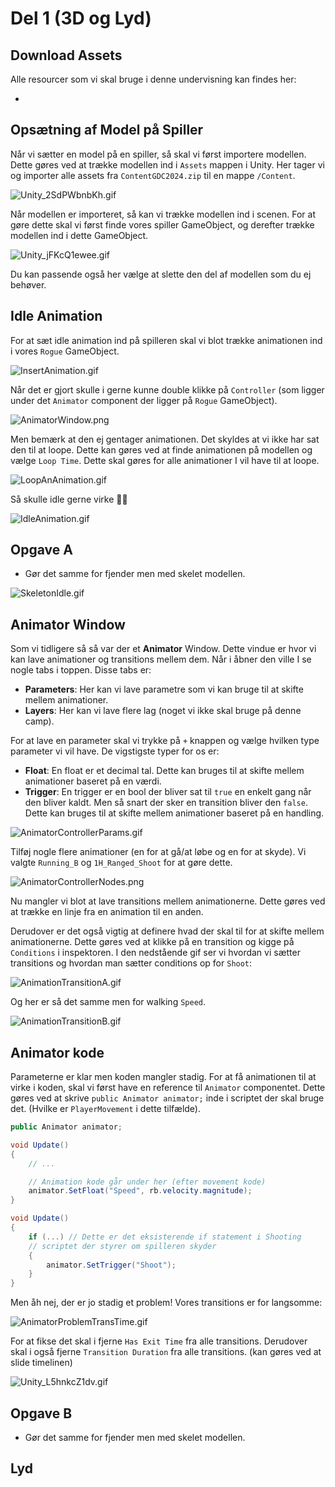 # Del 1 (3D og Lyd)

## Download Assets
Alle resourcer som vi skal bruge i denne undervisning kan findes her:
- <resource src="ContentGDC2024.zip"/>

## Opsætning af Model på Spiller

Når vi sætter en model på en spiller, så skal vi først importere modellen. Dette gøres ved at trække modellen ind i `Assets` mappen i Unity.
Her tager vi og importer alle assets fra `ContentGDC2024.zip` til en mappe `/Content`.

![Unity_2SdPWbnbKh.gif](Unity_2SdPWbnbKh.gif)

Når modellen er importeret, så kan vi trække modellen ind i scenen. For at gøre dette skal vi først finde vores spiller GameObject, og derefter trække modellen ind i dette GameObject.

![Unity_jFKcQ1ewee.gif](Unity_jFKcQ1ewee.gif)

Du kan passende også her vælge at slette den del af modellen som du ej behøver.
<tabs>
<tab title="Før">
<img src="ModelBefore.png" alt=""/>
</tab>
<tab title="Efter">
<img src="ModelAfter.png" alt=""/>
</tab>
</tabs>

## Idle Animation

For at sæt idle animation ind på spilleren skal vi blot trække animationen ind i vores `Rogue` GameObject.

![InsertAnimation.gif](InsertAnimation.gif)

Når det er gjort skulle i gerne kunne double klikke på `Controller` (som ligger under det `Animator` component der ligger på `Rogue` GameObject).

![AnimatorWindow.png](AnimatorWindow.png)

Men bemærk at den ej gentager animationen. Det skyldes at vi ikke har sat den til at loope. Dette kan gøres ved at finde animationen på modellen og vælge `Loop Time`.
Dette skal gøres for alle animationer I vil have til at loope.



![LoopAnAnimation.gif](LoopAnAnimation.gif)

Så skulle idle gerne virke 🕺💃

![IdleAnimation.gif](IdleAnimation.gif)

## Opgave A
- Gør det samme for fjender men med skelet modellen.

![SkeletonIdle.gif](SkeletonIdle.gif)

## Animator Window

Som vi tidligere så så var der et **Animator** Window. Dette vindue er hvor vi kan lave animationer og transitions mellem dem.
Når i åbner den ville I se nogle tabs i toppen. Disse tabs er:
- **Parameters**: Her kan vi lave parametre som vi kan bruge til at skifte mellem animationer.
- **Layers**: Her kan vi lave flere lag (noget vi ikke skal bruge på denne camp).

For at lave en parameter skal vi trykke på `+` knappen og vælge hvilken type parameter vi vil have.
De vigstigste typer for os er:
- **Float**: En float er et decimal tal. Dette kan bruges til at skifte mellem animationer baseret på en værdi.
- **Trigger**: En trigger er en bool der bliver sat til `true` en enkelt gang når den bliver kaldt. Men så snart der sker en transition bliver den `false`. Dette kan bruges til at skifte mellem animationer baseret på en handling.

![AnimatorControllerParams.gif](AnimatorControllerParams.gif)

Tilføj nogle flere animationer (en for at gå/at løbe og en for at skyde). Vi valgte `Running_B` og `1H_Ranged_Shoot` for at gøre dette.

![AnimatorControllerNodes.png](AnimatorControllerNodes.png)

Nu mangler vi blot at lave transitions mellem animationerne. Dette gøres ved at trække en linje fra en animation til en anden.

Derudover er det også vigtig at definere hvad der skal til for at skifte mellem animationerne. Dette gøres ved at klikke på en transition og kigge på `Conditions` i inspektoren. I den nedstående gif ser vi hvordan vi sætter transitions og hvordan man sætter conditions op for `Shoot`:

![AnimationTransitionA.gif](AnimationTransitionA.gif)

Og her er så det samme men for walking `Speed`.

![AnimationTransitionB.gif](AnimationTransitionB.gif)

## Animator kode

Parameterne er klar men koden mangler stadig.
For at få animationen til at virke i koden, skal vi først have en reference til `Animator` componentet. Dette gøres ved at skrive `public Animator animator;` inde i scriptet der skal bruge det.
(Hvilke er `PlayerMovement` i dette tilfælde).

```C#
public Animator animator;

void Update()
{
    // ...

    // Animation kode går under her (efter movement kode)
    animator.SetFloat("Speed", rb.velocity.magnitude);
}
```

```C#
void Update()
{
    if (...) // Dette er det eksisterende if statement i Shooting
    // scriptet der styrer om spilleren skyder
    {   
        animator.SetTrigger("Shoot");
    }
}
```

Men åh nej, der er jo stadig et problem! Vores transitions er for langsomme:

![AnimatorProblemTransTime.gif](AnimatorProblemTransTime.gif)

For at fikse det skal i fjerne `Has Exit Time` fra alle transitions.
Derudover skal i også fjerne `Transition Duration` fra alle transitions. (kan gøres ved at slide timelinen)

![Unity_L5hnkcZ1dv.gif](Unity_L5hnkcZ1dv.gif)

## Opgave B
- Gør det samme for fjender men med skelet modellen.



## Lyd
